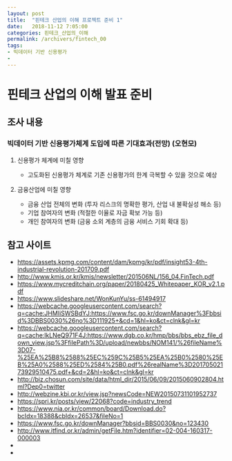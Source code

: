 ```yaml
---
layout: post
title:  "핀테크 산업의 이해 프로젝트 준비 1"
date:   2018-11-12 7:05:00
categories: 핀테크_산업의_이해
permalink: /archivers/fintech_00
tags:
- 빅데이터 기반 신용평가
-
---
```


# 핀테크 산업의 이해 발표 준비

## 조사 내용


### 빅데이터 기반 신용평가체계 도입에 따른 기대효과(전망) (오현모)
1. 신용평가 체계에 미칠 영향

    * 고도화된 신용평가 체계로 기존 신용평가의 한계 극복할 수 있을 것으로 예상
        
1. 금융산업에 미칠 영향
    
    * 금융 산업 전체의 변화 (투자 리스크의 명확한 평가, 산업 내 불확실성 해소 등) 
    * 기업 참여자의 변화 (적절한 이율로 자금 확보 가능 등)
    * 개인 참여자의 변화 (금융 소외 계층의 금융 서비스 기회 확대 등)


## 참고 사이트

- <a herf= "https://assets.kpmg.com/content/dam/kpmg/kr/pdf/insight53-4th-industrial-revolution-201709.pdf"> https://assets.kpmg.com/content/dam/kpmg/kr/pdf/insight53-4th-industrial-revolution-201709.pdf </a>
- <a herf= "http://www.kmis.or.kr/kmis/newsletter/201506NL/156_04.FinTech.pdf"> http://www.kmis.or.kr/kmis/newsletter/201506NL/156_04.FinTech.pdf </a>
- <a herf= "https://www.mycreditchain.org/paper/20180425_Whitepaper_KOR_v2.1.pdf"> https://www.mycreditchain.org/paper/20180425_Whitepaper_KOR_v2.1.pdf </a>
- <a herf= "https://www.slideshare.net/WonKunYu/ss-61494917"> https://www.slideshare.net/WonKunYu/ss-61494917 </a>
- <a herf= "https://webcache.googleusercontent.com/search?q=cache:JHMIiSWSBdYJ:https://www.fsc.go.kr/downManager%3Fbbsid%3DBBS0030%26no%3D111925+&cd=1&hl=ko&ct=clnk&gl=kr"> https://webcache.googleusercontent.com/search?q=cache:JHMIiSWSBdYJ:https://www.fsc.go.kr/downManager%3Fbbsid%3DBBS0030%26no%3D111925+&cd=1&hl=ko&ct=clnk&gl=kr </a>
- <a herf= "https://webcache.googleusercontent.com/search?q=cache:lkLNeQ971F4J:https://www.dgb.co.kr/hmp/bbs/bbs_ebz_file_down_view.jsp%3FfilePath%3D/upload/newbbs/NOM141/%26fileName%3D07-%25EA%25B8%2588%25EC%259C%25B5%25EA%25B0%2580%25EB%25A0%2588%25ED%2584%25B0.pdf%26realName%3D20170502173929510475.pdf+&cd=2&hl=ko&ct=clnk&gl=kr"> https://webcache.googleusercontent.com/search?q=cache:lkLNeQ971F4J:https://www.dgb.co.kr/hmp/bbs/bbs_ebz_file_down_view.jsp%3FfilePath%3D/upload/newbbs/NOM141/%26fileName%3D07-%25EA%25B8%2588%25EC%259C%25B5%25EA%25B0%2580%25EB%25A0%2588%25ED%2584%25B0.pdf%26realName%3D20170502173929510475.pdf+&cd=2&hl=ko&ct=clnk&gl=kr </a>
- <a herf= "http://biz.chosun.com/site/data/html_dir/2015/06/09/2015060902804.html?Dep0=twitter"> http://biz.chosun.com/site/data/html_dir/2015/06/09/2015060902804.html?Dep0=twitter </a>
- <a herf= "http://webzine.kbi.or.kr/view.jsp?newsCode=NEW20150731101952737"> http://webzine.kbi.or.kr/view.jsp?newsCode=NEW20150731101952737 </a>
- <a herf= "https://spri.kr/posts/view/22068?code=industry_trend"> https://spri.kr/posts/view/22068?code=industry_trend </a>
- <a herf= "https://www.nia.or.kr/common/board/Download.do?bcIdx=18388&cbIdx=26537&fileNo=1"> https://www.nia.or.kr/common/board/Download.do?bcIdx=18388&cbIdx=26537&fileNo=1 </a>
- <a herf= "https://www.fsc.go.kr/downManager?bbsid=BBS0030&no=123430"> https://www.fsc.go.kr/downManager?bbsid=BBS0030&no=123430 </a>
- <a herf= "http://www.itfind.or.kr/admin/getFile.htm?identifier=02-004-160317-000003"> http://www.itfind.or.kr/admin/getFile.htm?identifier=02-004-160317-000003 </a>
- <a herf= "">  </a>
- <a herf= "">  </a>

